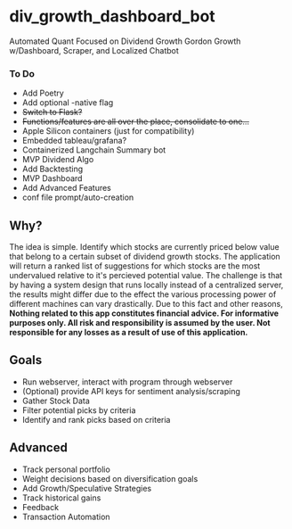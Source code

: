 # div_growth_dashboard_bot
Automated Quant Focused on Dividend Growth Gordon Growth w/Dashboard, Scraper, and Localized Chatbot

### To Do
- Add Poetry
- Add optional -native flag
- <s>Switch to Flask?</s>
- <s>Functions/features are all over the place, consolidate to one...</s>
- Apple Silicon containers (just for compatibility)
- Embedded tableau/grafana?
- Containerized Langchain Summary bot
- MVP Dividend Algo
- Add Backtesting
- MVP Dashboard
- Add Advanced Features
- conf file prompt/auto-creation

## Why?
The idea is simple. Identify which stocks are currently priced below value that belong to a certain subset of dividend growth stocks.  The application will return a ranked list of suggestions for which stocks are the most undervalued relative to it's percieved potential value.  The challenge is that by having a system design that runs locally instead of a centralized server, the results might differ due to the effect the various processing power of different machines can vary drastically. Due to this fact and other reasons, **Nothing related to this app constitutes financial advice.  For informative purposes only. All risk and responsibility is assumed by the user.  Not responsible for any losses as a result of use of this application.**

## Goals
- Run webserver, interact with program through webserver
- (Optional) provide API keys for sentiment analysis/scraping
- Gather Stock Data
- Filter potential picks by criteria
- Identify and rank picks based on criteria

## Advanced
- Track personal portfolio
- Weight decisions based on diversification goals
- Add Growth/Speculative Strategies
- Track historical gains
- Feedback
- Transaction Automation
